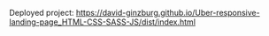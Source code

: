 Deployed project: https://david-ginzburg.github.io/Uber-responsive-landing-page_HTML-CSS-SASS-JS/dist/index.html
